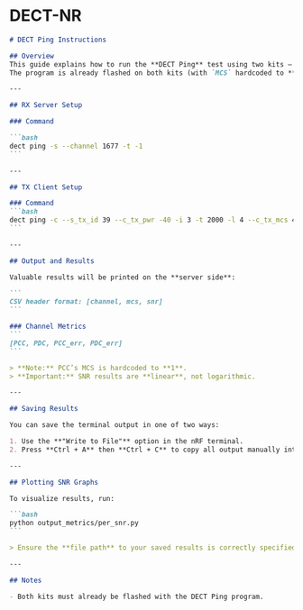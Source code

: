 # DECT-NR

````{"variant":"standard","title":"README.md for DECT Ping Instructions","id":"21640"}
# DECT Ping Instructions

## Overview
This guide explains how to run the **DECT Ping** test using two kits — one configured as the RX server and the other as the TX client.  
The program is already flashed on both kits (with `MCS` hardcoded to **4**).

---

## RX Server Setup

### Command

```bash
dect ping -s --channel 1677 -t -1
```

---

## TX Client Setup

### Command
```bash
dect ping -c --s_tx_id 39 --c_tx_pwr -40 -i 3 -t 2000 -l 4 --c_tx_mcs 4 --c_count 4096 --channel 1677 --c_slots 3
```

---

## Output and Results

Valuable results will be printed on the **server side**:

```
CSV header format: [channel, mcs, snr]
```

### Channel Metrics
```
[PCC, PDC, PCC_err, PDC_err]
```

> **Note:** PCC’s MCS is hardcoded to **1**.  
> **Important:** SNR results are **linear**, not logarithmic.

---

## Saving Results

You can save the terminal output in one of two ways:

1. Use the **"Write to File"** option in the nRF terminal.
2. Press **Ctrl + A** then **Ctrl + C** to copy all output manually into a csv file.

---

## Plotting SNR Graphs

To visualize results, run:

```bash
python output_metrics/per_snr.py
```

> Ensure the **file path** to your saved results is correctly specified inside the script.

---

## Notes

- Both kits must already be flashed with the DECT Ping program.

````
